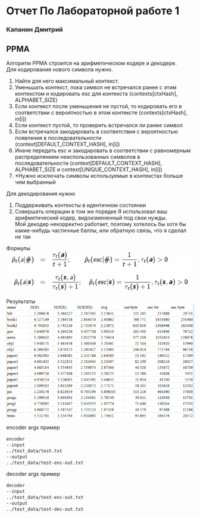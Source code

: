 # Отчет По Лабораторной работе 1
### Капанин Дмитрий
## PPMA
Алгоритм PPMA строится на арифметическом кодере и декодере.  
Для кодирования нового символа нужно.
1) Найти для него максимальный контекст.
2) Уменьшать контекст, пока символ не встречался ранее с этим контекстом и кодировать esc для контекста (contexts[ctxHash], ALPHABET_SIZE)
3) Если контекст после уменьшения не пустой, то кодировать его в соответствии с вероятностью в этом контексте (contexts[ctxHash], in[i])
4) Если контекст пустой, то проверить встречался ли ранее символ
5) Если встречался закодировать в соответствии с вероятностью появления в последовательности (context[DEFAULT_CONTEXT_HASH], in[i])
6) Иначе передать esc и закодировать в соответствии с равномерным распределением неиспользованных символов в последовательности (context[DEFAULT_CONTEXT_HASH], ALPHABET_SIZE и context[UNIQUE_CONTEXT_HASH], in[i]) 
7) *Нужно исключать символы используемые в контекстах больше чем выбранный

Для декодирования нужно
1) Поддерживать контексты в идентичном состоянии
2) Совершать операции в том же порядке
Я использовал ваш арифметический кодер, видоизмененный под свои нужды.  
Мой декодер некорректно работает, поэтому хотелось бы хотя бы какие-нибудь частичные баллы, или обратную связь, что я сделал не так

Формулы  
![Формулы](pic/for.png)  

Результаты  
![Результаты](pic/tab.png)  

encoder args пример
```
encoder
--input
../test_data/test.txt
--output
../test_data/test-enc-out.txt
```

decoder args пример
```
decoder
--input
../test_data/test-enc-out.txt
--output
../test_data/test-dec-out.txt
```